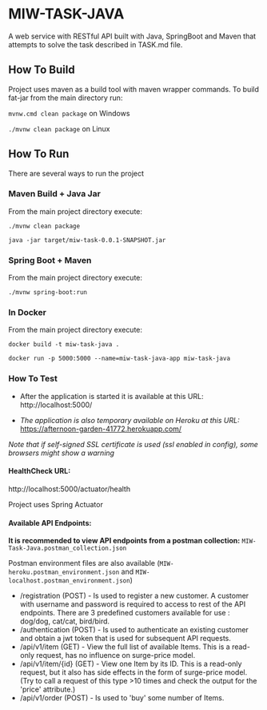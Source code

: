 # MIW-TASK-JAVA

A web service with RESTful API built with Java, SpringBoot and Maven that attempts to solve the task described in TASK.md file.

## How To Build
Project uses maven as a build tool with maven wrapper commands. To build fat-jar from the main directory run:

`mvnw.cmd clean package` on Windows

`./mvnw clean package` on Linux

## How To Run
There are several ways to run the project

### Maven Build + Java Jar
From the main project directory execute:

`./mvnw clean package`

`java -jar target/miw-task-0.0.1-SNAPSHOT.jar`

### Spring Boot + Maven
From the main project directory execute:

`./mvnw spring-boot:run`

### In Docker
From the main project directory execute:

`docker build -t miw-task-java .`

`docker run -p 5000:5000 --name=miw-task-java-app miw-task-java`

### How To Test
- After the application is started it is available at this URL:
http://localhost:5000/

- _The application is also temporary available on Heroku at this URL:_ https://afternoon-garden-41772.herokuapp.com/

_Note that if self-signed SSL certificate is used (ssl enabled in config), some browsers might show a warning_

#### HealthCheck URL: 
http://localhost:5000/actuator/health

Project uses Spring Actuator

#### Available API Endpoints:
**It is recommended to view API endpoints from a postman collection:** `MIW-Task-Java.postman_collection.json`

Postman environment files are also available (`MIW-heroku.postman_environment.json` and `MIW-localhost.postman_environment.json`)

- /registration (POST) - Is used to register a new customer. A customer with username and password is required to access to rest of the API endpoints. There are 3 predefined customers available for use : dog/dog, cat/cat, bird/bird.
- /authentication (POST) - Is used to authenticate an existing customer and obtain a jwt token that is used for subsequent API requests.
- /api/v1/item (GET) - View the full list of available Items. This is a read-only request, has no influence on surge-price model. 
- /api/v1/item/{id} (GET) - View one Item by its ID. This is a read-only request, but it also has side effects in the form of surge-price model. (Try to call a request of this type >10 times and check the output for the 'price' attribute.)
- /api/v1/order (POST) - Is used to 'buy' some number of Items.

